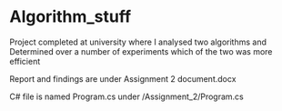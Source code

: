 # Algorithm_stuff
Project completed at university where I analysed two algorithms and 
Determined over a number of experiments which of the two was more efficient

Report and findings are under Assignment 2 document.docx

C# file is named Program.cs under /Assignment_2/Program.cs
